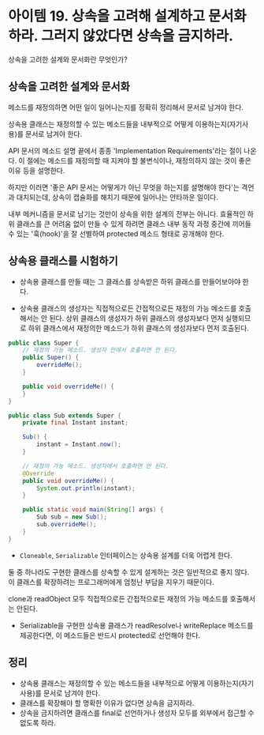 # 아이템 19. 상속을 고려해 설계하고 문서화하라. 그러지 않았다면 상속을 금지하라.

상속을 고려한 설계와 문서화란 무엇인가?

## 상속을 고려한 설계와 문서화

메소드를 재정의하면 어떤 일이 일어나는지를 정확히 정리해서 문서로 남겨야 한다.

상속용 클래스는 재정의할 수 있는 메소드들을 내부적으로 어떻게 이용하는지(자기사용)를 문서로 남겨야 한다.

API 문서의 메소드 설명 끝에서 종종 'Implementation Requirements'라는 절이 나온다. 이 절에는 메소드를 재정의할 때 지켜야 할 불변식이나, 재정의하지 않는 것이 좋은 이유 등을 설명한다.

하지만 이러면 '좋은 API 문서는 어떻게가 아닌 무엇을 하는지를 설명해야 한다'는 격언과 대치되는데, 상속이 캡슐화를 해치기 때문에 일어나는 안타까운 일이다.

내부 메커니즘을 문서로 남기는 것만이 상속을 위한 설계의 전부는 아니다. 효율적인 하위 클래스를 큰 어려움 없이 만들 수 있게 하려면 클래스 내부 동작 과정 중간에 끼어들 수 있는 '훅(hook)'을 잘 선별하여 protected 메소드 형태로 공개해야 한다.

## 상속용 클래스를 시험하기

- 상속용 클래스를 만들 때는 그 클래스를 상속받은 하위 클래스를 만들어보아야 한다.

- 상속용 클래스의 생성자는 직접적으로든 간접적으로든 재정의 가능 메소드를 호출해서는 안 된다. 상위 클래스의 생성자가 하위 클래스의 생성자보다 먼저 실행되므로 하위 클래스에서 재정의한 메소드가 하위 클래스의 생성자보다 먼저 호출된다.

```java
public class Super {
    // 재정의 가능 메소드. 생성자 안에서 호출하면 안 된다.
    public Super() {
        overrideMe();
    }

    public void overrideMe() {
    }
}

public class Sub extends Super {
    private final Instant instant;

    Sub() {
        instant = Instant.now();
    }

    // 재정의 가능 메소드. 생성자에서 호출하면 안 된다.
    @Override
    public void overrideMe() {
        System.out.println(instant);
    }

    public static void main(String[] args) {
        Sub sub = new Sub();
        sub.overrideMe();
    }
}
```

- `Cloneable`, `Serializable` 인터페이스는 상속용 설계를 더욱 어렵게 한다.

둘 중 하나라도 구현한 클래스를 상속할 수 있게 설계하는 것은 일반적으로 좋지 않다. 이 클래스를 확장하려는 프로그래머에게 엄청난 부담을 지우기 때문이다.

clone과 readObject 모두 직접적으로든 간접적으로든 재정의 가능 메소드를 호출해서는 안된다.

- Serializable을 구현한 상속용 클래스가 readResolve나 writeReplace 메소드를 제공한다면, 이 메소드들은 반드시 protected로 선언해야 한다.

## 정리

- 상속용 클래스는 재정의할 수 있는 메소드들을 내부적으로 어떻게 이용하는지(자기사용)를 문서로 남겨야 한다.
- 클래스를 확장해야 할 명확한 이유가 없다면 상속을 금지하라.
- 상속을 금지하려면 클래스를 final로 선언하거나 생성자 모두를 외부에서 접근할 수 없도록 하라.
